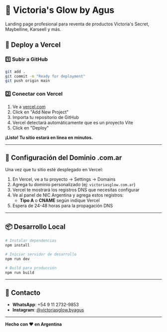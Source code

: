 # 💖 Victoria's Glow by Agus

Landing page profesional para reventa de productos Victoria's Secret, Maybelline, Karseell y más.

## 🚀 Deploy a Vercel

### 1️⃣ Subir a GitHub

```bash
git add .
git commit -m "Ready for deployment"
git push origin main
```

### 2️⃣ Conectar con Vercel

1. Ve a [vercel.com](https://vercel.com)
2. Click en "Add New Project"
3. Importa tu repositorio de GitHub
4. Vercel detectará automáticamente que es un proyecto Vite
5. Click en "Deploy"

**¡Listo! Tu sitio estará en línea en minutos.**

---

## 🔧 Configuración del Dominio .com.ar

Una vez que tu sitio esté desplegado en Vercel:

1. En Vercel, ve a tu proyecto → Settings → Domains
2. Agrega tu dominio personalizado (ej: `victoriasglow.com.ar`)
3. Vercel te mostrará los registros DNS que necesitas configurar
4. Ve al panel de NIC Argentina y agrega estos registros:
   - **Tipo A** o **CNAME** según indique Vercel
5. Espera de 24-48 horas para la propagación DNS

---

## 📦 Desarrollo Local

```bash
# Instalar dependencias
npm install

# Iniciar servidor de desarrollo
npm run dev

# Build para producción
npm run build
```

---

## 📱 Contacto

- **WhatsApp**: +54 9 11 2732-9853
- **Instagram**: [@victoriasglow.byagus](https://www.instagram.com/victoriasglow.byagus)

---

**Hecho con ❤️ en Argentina**
